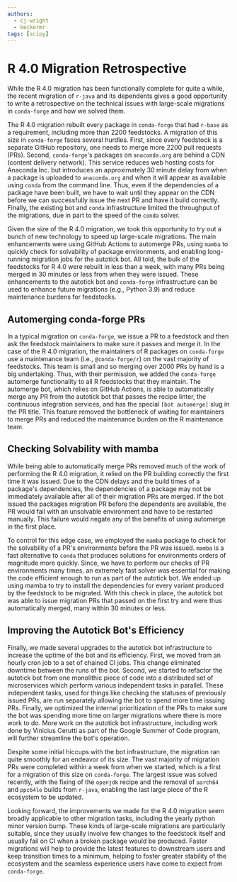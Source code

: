 ```yaml
---
authors:
  - cj-wright
  - beckermr
tags: [scipy]
---
```


# R 4.0 Migration Retrospective

While the R 4.0 migration has been functionally complete for quite a
while, the recent migration of `r-java` and its dependents gives a good
opportunity to write a retrospective on the technical issues with
large-scale migrations in `conda-forge` and how we solved them.

The R 4.0 migration rebuilt every package in `conda-forge` that had
`r-base` as a requirement, including more than 2200 feedstocks. A
migration of this size in `conda-forge` faces several hurdles. First,
since every feedstock is a separate GitHub repository, one needs to
merge more 2200 pull requests (PRs). Second, `conda-forge`'s packages
on `anaconda.org` are behind a CDN (content delivery network). This
service reduces web hosting costs for Anaconda Inc. but introduces an
approximately 30 minute delay from when a package is uploaded to
`anaconda.org` and when it will appear as available using `conda` from
the command line. Thus, even if the dependencies of a package have been
built, we have to wait until they appear on the CDN before we can
successfully issue the next PR and have it build correctly. Finally, the
existing bot and `conda` infrastructure limited the throughput of the
migrations, due in part to the speed of the `conda` solver.

Given the size of the R 4.0 migration, we took this opportunity to try
out a bunch of new technology to speed up large-scale migrations. The
main enhancements were using GitHub Actions to automerge PRs, using
`mamba` to quickly check for solvability of package environments, and
enabling long-running migration jobs for the autotick bot. All told, the
bulk of the feedstocks for R 4.0 were rebuilt in less than a week, with
many PRs being merged in 30 minutes or less from when they were issued.
These enhancements to the autotick bot and `conda-forge` infrastructure
can be used to enhance future migrations (e.g., Python 3.9) and reduce
maintenance burdens for feedstocks.

## Automerging conda-forge PRs

In a typical migration on `conda-forge`, we issue a PR to a feedstock
and then ask the feedstock maintainers to make sure it passes and merge
it. In the case of the R 4.0 migration, the maintainers of R packages on
`conda-forge` use a maintenance team (i.e., `@conda-forge/r`) on the
vast majority of feedstocks. This team is small and so merging over 2000
PRs by hand is a big undertaking. Thus, with their permission, we added
the `conda-forge` automerge functionality to all R feedstocks that they
maintain. The automerge bot, which relies on GitHub Actions, is able to
automatically merge any PR from the autotick bot that passes the recipe
linter, the continuous integration services, and has the special
`[bot automerge]` slug in the PR title. This feature removed the
bottleneck of waiting for maintainers to merge PRs and reduced the
maintenance burden on the R maintenance team.

## Checking Solvability with mamba

While being able to automatically merge PRs removed much of the work of
performing the R 4.0 migration, it relied on the PR building correctly
the first time it was issued. Due to the CDN delays and the build times
of a package's dependencies, the dependencies of a package may not be
immediately available after all of their migration PRs are merged. If
the bot issued the packages migration PR before the dependents are
available, the PR would fail with an unsolvable environment and have to
be restarted manually. This failure would negate any of the benefits of
using automerge in the first place.

To control for this edge case, we employed the `mamba` package to check
for the solvability of a PR's environments before the PR was issued.
`mamba` is a fast alternative to `conda` that produces solutions for
environments orders of magnitude more quickly. Since, we have to perform
our checks of PR environments many times, an extremely fast solver was
essential for making the code efficient enough to run as part of the
autotick bot. We ended up using mamba to try to install the dependencies
for every variant produced by the feedstock to be migrated. With this
check in place, the autotick bot was able to issue migration PRs that
passed on the first try and were thus automatically merged, many within
30 minutes or less.

## Improving the Autotick Bot's Efficiency

Finally, we made several upgrades to the autotick bot infrastructure to
increase the uptime of the bot and its efficiency. First, we moved from
an hourly cron job to a set of chained CI jobs. This change eliminated
downtime between the runs of the bot. Second, we started to refactor the
autotick bot from one monolithic piece of code into a distributed set of
microservices which perform various independent tasks in parallel. These
independent tasks, used for things like checking the statuses of
previously issued PRs, are run separately allowing the bot to spend more
time issuing PRs. Finally, we optimized the internal prioritization of
the PRs to make sure the bot was spending more time on larger migrations
where there is more work to do. More work on the autotick bot
infrastructure, including work done by Vinicius Cerutti as part of the
Google Summer of Code program, will further streamline the bot's
operation.

Despite some initial hiccups with the bot infrastructure, the migration
ran quite smoothly for an endeavor of its size. The vast majority of
migration PRs were completed within a week from when we started, which
is a first for a migration of this size on `conda-forge`. The largest
issue was solved recently, with the fixing of the `openjdk` recipe and
the removal of `aarch64` and `ppc64le` builds from `r-java`, enabling
the last large piece of the R ecosystem to be updated.

Looking forward, the improvements we made for the R 4.0 migration seem
broadly applicable to other migration tasks, including the yearly python
minor version bump. These kinds of large-scale migrations are
particularly suitable, since they usually involve few changes to the
feedstock itself and usually fail on CI when a broken package would be
produced. Faster migrations will help to provide the latest features to
downstream users and keep transition times to a minimum, helping to
foster greater stability of the ecosystem and the seamless experience
users have come to expect from `conda-forge`.
